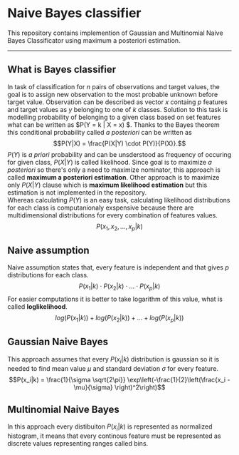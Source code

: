 # Naive Bayes classifier
This repository contains implemention of Gaussian and Multinomial Naive Bayes Classificator using maximum a posteriori estimation.

***

## What is Bayes classifier

In task of classification for $n$ pairs of observations and target values, the goal is to assign new observation to the most probable unknown before target value. Observation can be described as vector $x$ containg $p$ features and target values as $y$ belonging to one of $k$ classes. Solution to this task is modelling probability of belonging to a given class based on set features what can be written as $P(Y = k | X = x) $. Thanks to the Bayes theorem this conditional probability called *a posteriori* can be written as
$$P(Y|X) = \frac{P(X|Y) \cdot P(Y)}{P(X)}.$$
$P(Y)$ is *a priori* probability and can be unsderstood as frequency of occuring for given class, $P(X|Y)$ is called likelihood. Since goal is to maximize *a posteriori* so there's only a need to maximize nominator, this approach is called **maximum a posteriori estimation**. Other approach is to maximize only $P(X|Y)$ clause which is **maximum likelihood estimation** but this estimation is not implemented in the repository.  
Whereas calculating $P(Y)$ is an easy task, calculating likelihood distributions for each class is computanionaly exspensive because there are multidimensional distributions for every combination of features values.
$$P(x_1,x_2,...,x_p|k)$$

## Naive assumption

Naive assumption states that, every feature is independent and that gives *p* distributions for each class.
$$P(x_1|k) \cdot P(x_2|k) \cdot ... \cdot P(x_p|k)$$
For easier computations it is better to take logarithm of this value, what is called **loglikelihood**. 
$$log(P(x_1|k)) + log(P(x_2|k)) + ... + log(P(x_p|k))$$

## Gaussian Naive Bayes

This approach assumes that every $P(x_i|k)$ distribution is gaussian so it is needed to find mean value $\mu$ and standard deviation $\sigma$ for every feature.
$$P(x_i|k) = \frac{1}{\sigma \sqrt{2\pi}} \exp\left(-\frac{1}{2}\left(\frac{x_i - \mu}{\sigma} \right)^2\right)$$

## Multinomial Naive Bayes

In this approach every distibuiton $P(x_i|k)$ is represented as normalized histogram, it means that every continous feature must be represented as discrete values representing ranges called bins.

